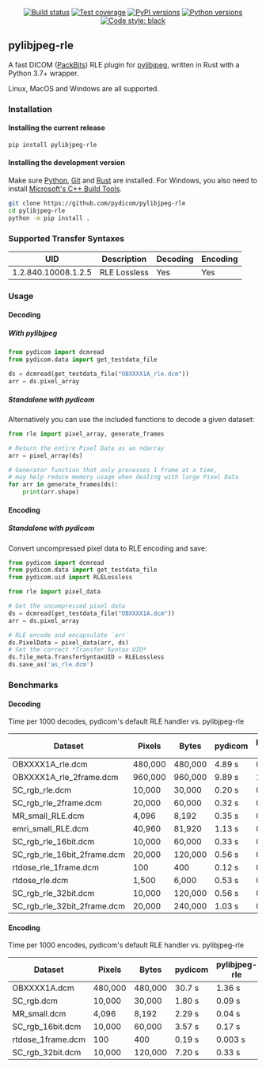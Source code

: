 <p align="center">
<a href="https://github.com/pydicom/pylibjpeg-rle/actions?query=workflow%3Aunit-tests"><img alt="Build status" src="https://github.com/pydicom/pylibjpeg-rle/workflows/unit-tests/badge.svg"></a>
<a href="https://codecov.io/gh/pydicom/pylibjpeg-rle"><img alt="Test coverage" src="https://codecov.io/gh/pydicom/pylibjpeg-rle/branch/master/graph/badge.svg"></a>
<a href="https://pypi.org/project/pylibjpeg-rle/"><img alt="PyPI versions" src="https://badge.fury.io/py/pylibjpeg-rle.svg"></a>
<a href="https://github.com/psf/black"><img alt="Python versions" src="https://img.shields.io/pypi/pyversions/pylibjpeg-rle.svg"></a>
<a href="https://github.com/psf/black"><img alt="Code style: black" src="https://img.shields.io/badge/code%20style-black-000000.svg"></a>
</p>

## pylibjpeg-rle

A fast DICOM ([PackBits](https://en.wikipedia.org/wiki/PackBits)) RLE plugin for [pylibjpeg](https://github.com/pydicom/pylibjpeg), written in Rust with a Python 3.7+ wrapper.

Linux, MacOS and Windows are all supported.

### Installation
#### Installing the current release
```bash
pip install pylibjpeg-rle
```
#### Installing the development version

Make sure [Python](https://www.python.org/), [Git](https://git-scm.com/) and
[Rust](https://www.rust-lang.org/) are installed. For Windows, you also need to install
[Microsoft's C++ Build Tools](https://visualstudio.microsoft.com/thank-you-downloading-visual-studio/?sku=BuildTools&rel=16).
```bash
git clone https://github.com/pydicom/pylibjpeg-rle
cd pylibjpeg-rle
python -m pip install .
```

### Supported Transfer Syntaxes

| UID                 | Description  | Decoding | Encoding |
| ---                 | ---          | ---      | ---      |
| 1.2.840.10008.1.2.5 | RLE Lossless | Yes      | Yes      |

### Usage
#### Decoding
##### With pylibjpeg

```python
from pydicom import dcmread
from pydicom.data import get_testdata_file

ds = dcmread(get_testdata_file("OBXXXX1A_rle.dcm"))
arr = ds.pixel_array
```

##### Standalone with pydicom
Alternatively you can use the included functions to decode a given dataset:
```python
from rle import pixel_array, generate_frames

# Return the entire Pixel Data as an ndarray
arr = pixel_array(ds)

# Generator function that only processes 1 frame at a time,
# may help reduce memory usage when dealing with large Pixel Data
for arr in generate_frames(ds):
    print(arr.shape)
```

#### Encoding
##### Standalone with pydicom

Convert uncompressed pixel data to RLE encoding and save:
```python
from pydicom import dcmread
from pydicom.data import get_testdata_file
from pydicom.uid import RLELossless

from rle import pixel_data

# Get the uncompressed pixel data
ds = dcmread(get_testdata_file("OBXXXX1A.dcm"))
arr = ds.pixel_array

# RLE encode and encapsulate `arr`
ds.PixelData = pixel_data(arr, ds)
# Set the correct *Transfer Syntax UID*
ds.file_meta.TransferSyntaxUID = RLELossless
ds.save_as('as_rle.dcm')
```

### Benchmarks
#### Decoding

Time per 1000 decodes, pydicom's default RLE handler vs. pylibjpeg-rle

| Dataset                     | Pixels  | Bytes   | pydicom | pylibjpeg-rle |
| ---                         | ---     | ---     | ---     | ---           |
| OBXXXX1A_rle.dcm            | 480,000 | 480,000 | 4.89 s  |        0.79 s |
| OBXXXX1A_rle_2frame.dcm     | 960,000 | 960,000 | 9.89 s  |        1.65 s |
| SC_rgb_rle.dcm              |  10,000 |  30,000 | 0.20 s  |        0.15 s |
| SC_rgb_rle_2frame.dcm       |  20,000 |  60,000 | 0.32 s  |        0.18 s |
| MR_small_RLE.dcm            |   4,096 |   8,192 | 0.35 s  |        0.13 s |
| emri_small_RLE.dcm          |  40,960 |  81,920 | 1.13 s  |        0.28 s |
| SC_rgb_rle_16bit.dcm        |  10,000 |  60,000 | 0.33 s  |        0.17 s |
| SC_rgb_rle_16bit_2frame.dcm |  20,000 | 120,000 | 0.56 s  |        0.21 s |
| rtdose_rle_1frame.dcm       |     100 |     400 | 0.12 s  |        0.13 s |
| rtdose_rle.dcm              |   1,500 |   6,000 | 0.53 s  |        0.26 s |
| SC_rgb_rle_32bit.dcm        |  10,000 | 120,000 | 0.56 s  |        0.19 s |
| SC_rgb_rle_32bit_2frame.dcm |  20,000 | 240,000 | 1.03 s  |        0.28 s |

#### Encoding

Time per 1000 encodes, pydicom's default RLE handler vs. pylibjpeg-rle

| Dataset            | Pixels  | Bytes   | pydicom | pylibjpeg-rle |
| ---                | ---     | ---     | ---     | ---           |
| OBXXXX1A.dcm       | 480,000 | 480,000 | 30.7 s  |       1.36 s  |
| SC_rgb.dcm         |  10,000 |  30,000 | 1.80 s  |       0.09 s  |
| MR_small.dcm       |   4,096 |   8,192 | 2.29 s  |       0.04 s  |
| SC_rgb_16bit.dcm   |  10,000 |  60,000 | 3.57 s  |       0.17 s  |
| rtdose_1frame.dcm  |     100 |     400 | 0.19 s  |       0.003 s |
| SC_rgb_32bit.dcm   |  10,000 | 120,000 | 7.20 s  |       0.33 s  |
